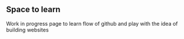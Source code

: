 ## Space to learn
Work in progress page to learn flow of github and play with the idea of building websites
